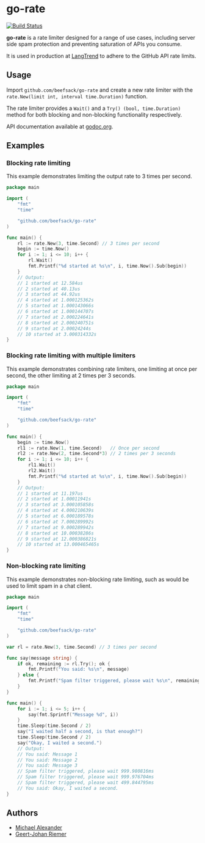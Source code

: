 go-rate
===============

[![Build Status](https://travis-ci.org/beefsack/go-rate.svg?branch=master)](https://travis-ci.org/beefsack/go-rate)

**go-rate** is a rate limiter designed for a range of use cases,
including server side spam protection and preventing saturation of APIs you
consume.

It is used in production at
[LangTrend](http://langtrend.com/l/Java,PHP,JavaScript) to adhere to the GitHub
API rate limits.

Usage
-----

Import `github.com/beefsack/go-rate` and create a new rate limiter with
the `rate.New(limit int, interval time.Duration)` function.

The rate limiter provides a `Wait()` and a `Try() (bool, time.Duration)` method
for both blocking and non-blocking functionality respectively.

API documentation available at [godoc.org](http://godoc.org/github.com/beefsack/go-rate).

Examples
--------

### Blocking rate limiting

This example demonstrates limiting the output rate to 3 times per second.

```Go
package main

import (
	"fmt"
	"time"

	"github.com/beefsack/go-rate"
)

func main() {
	rl := rate.New(3, time.Second) // 3 times per second
	begin := time.Now()
	for i := 1; i <= 10; i++ {
		rl.Wait()
		fmt.Printf("%d started at %s\n", i, time.Now().Sub(begin))
	}
	// Output:
	// 1 started at 12.584us
	// 2 started at 40.13us
	// 3 started at 44.92us
	// 4 started at 1.000125362s
	// 5 started at 1.000143066s
	// 6 started at 1.000144707s
	// 7 started at 2.000224641s
	// 8 started at 2.000240751s
	// 9 started at 2.00024244s
	// 10 started at 3.000314332s
}
```

### Blocking rate limiting with multiple limiters

This example demonstrates combining rate limiters, one limiting at once per
second, the other limiting at 2 times per 3 seconds.

```Go
package main

import (
	"fmt"
	"time"

	"github.com/beefsack/go-rate"
)

func main() {
	begin := time.Now()
	rl1 := rate.New(1, time.Second)   // Once per second
	rl2 := rate.New(2, time.Second*3) // 2 times per 3 seconds
	for i := 1; i <= 10; i++ {
		rl1.Wait()
		rl2.Wait()
		fmt.Printf("%d started at %s\n", i, time.Now().Sub(begin))
	}
	// Output:
	// 1 started at 11.197us
	// 2 started at 1.00011941s
	// 3 started at 3.000105858s
	// 4 started at 4.000210639s
	// 5 started at 6.000189578s
	// 6 started at 7.000289992s
	// 7 started at 9.000289942s
	// 8 started at 10.00038286s
	// 9 started at 12.000386821s
	// 10 started at 13.000465465s
}
```

### Non-blocking rate limiting

This example demonstrates non-blocking rate limiting, such as would be used to
limit spam in a chat client.

```Go
package main

import (
	"fmt"
	"time"

	"github.com/beefsack/go-rate"
)

var rl = rate.New(3, time.Second) // 3 times per second

func say(message string) {
	if ok, remaining := rl.Try(); ok {
		fmt.Printf("You said: %s\n", message)
	} else {
		fmt.Printf("Spam filter triggered, please wait %s\n", remaining)
	}
}

func main() {
	for i := 1; i <= 5; i++ {
		say(fmt.Sprintf("Message %d", i))
	}
	time.Sleep(time.Second / 2)
	say("I waited half a second, is that enough?")
	time.Sleep(time.Second / 2)
	say("Okay, I waited a second.")
	// Output:
	// You said: Message 1
	// You said: Message 2
	// You said: Message 3
	// Spam filter triggered, please wait 999.980816ms
	// Spam filter triggered, please wait 999.976704ms
	// Spam filter triggered, please wait 499.844795ms
	// You said: Okay, I waited a second.
}
```

Authors
-------

* [Michael Alexander](https://github.com/beefsack)
* [Geert-Johan Riemer](https://github.com/GeertJohan)
